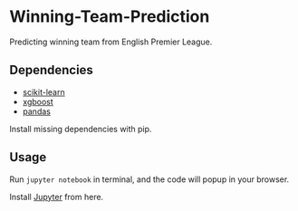 # Winning-Team-Prediction
Predicting winning team from English Premier League.

## Dependencies

- <a href='https://scikit-learn.org/stable/'>scikit-learn</a>
- <a href='https://xgboost.readthedocs.io/en/latest/python/index.html'>xgboost</a>
- <a href='https://pandas.pydata.org/'>pandas</a>

Install missing dependencies with <a herf='https://pypi.org/project/pip/'>pip</a>.

## Usage

Run `jupyter notebook` in terminal, and the code will popup in your browser.

Install <a href='https://jupyter.org/'>Jupyter</a> from here.
